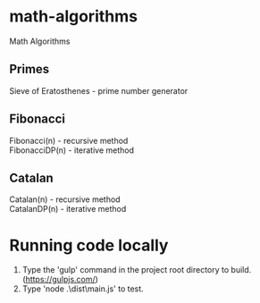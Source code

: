# math-algorithms
Math Algorithms

## Primes
Sieve of Eratosthenes - prime number generator

## Fibonacci
Fibonacci(n) - recursive method  
FibonacciDP(n) - iterative method  

## Catalan
Catalan(n) - recursive method  
CatalanDP(n) - iterative method  

# Running code locally
1. Type the 'gulp' command in the project root directory to build. (https://gulpjs.com/)
2. Type 'node .\dist\main.js' to test.